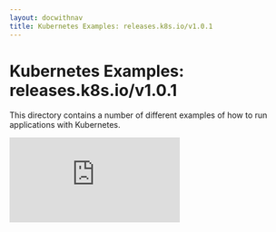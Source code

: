```yaml
---
layout: docwithnav
title: Kubernetes Examples: releases.k8s.io/v1.0.1
---
```

<!-- BEGIN MUNGE: UNVERSIONED_WARNING -->


<!-- END MUNGE: UNVERSIONED_WARNING -->

# Kubernetes Examples: releases.k8s.io/v1.0.1

This directory contains a number of different examples of how to run
applications with Kubernetes.


<!-- BEGIN MUNGE: IS_VERSIONED -->
<!-- TAG IS_VERSIONED -->
<!-- END MUNGE: IS_VERSIONED -->


<!-- BEGIN MUNGE: GENERATED_ANALYTICS -->
[![Analytics](https://kubernetes-site.appspot.com/UA-36037335-10/GitHub/examples/README.md?pixel)]()
<!-- END MUNGE: GENERATED_ANALYTICS -->

